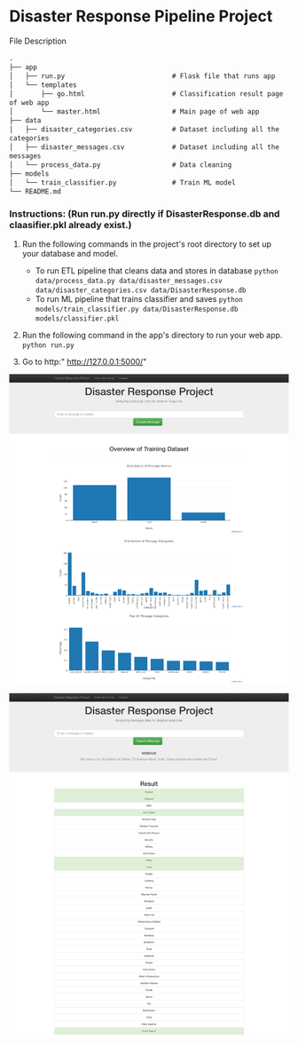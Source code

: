 # Disaster Response Pipeline Project
File Description

    .
    ├── app     
    │   ├── run.py                           # Flask file that runs app
    │   └── templates   
    │       ├── go.html                      # Classification result page of web app
    │       └── master.html                  # Main page of web app    
    ├── data                   
    │   ├── disaster_categories.csv          # Dataset including all the categories  
    │   ├── disaster_messages.csv            # Dataset including all the messages
    │   └── process_data.py                  # Data cleaning
    ├── models
    │   └── train_classifier.py              # Train ML model           
    └── README.md

### Instructions: (Run run.py directly if DisasterResponse.db and claasifier.pkl already exist.)
1. Run the following commands in the project's root directory to set up your database and model.

    - To run ETL pipeline that cleans data and stores in database
        `python data/process_data.py data/disaster_messages.csv data/disaster_categories.csv data/DisasterResponse.db`
    - To run ML pipeline that trains classifier and saves
        `python models/train_classifier.py data/DisasterResponse.db models/classifier.pkl`

2. Run the following command in the app's directory to run your web app.
    `python run.py`

3. Go to http:" http://127.0.0.1:5000/"

![ScreenShot](img.png)



![Example](Example.png)
